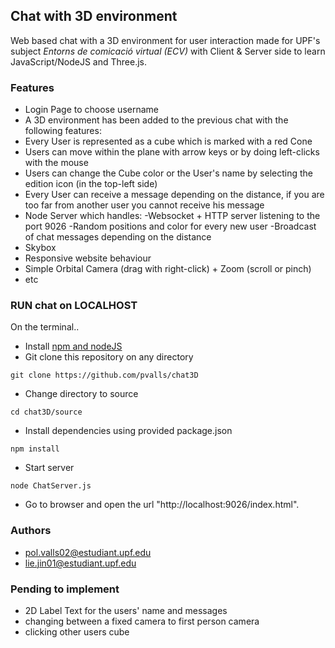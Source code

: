 
## Chat with 3D environment


Web based chat with a 3D environment for user interaction made for UPF's subject *Entorns de comicació virtual (ECV)* with Client & Server side to learn JavaScript/NodeJS and Three.js.

### Features

- Login Page to choose username
- A 3D environment has been added to the previous chat with the following features:
- Every User is represented as a cube which is marked with a red Cone
- Users can move within the plane with arrow keys or by doing left-clicks with the mouse
- Users can change the Cube color or the User's name by selecting the edition icon (in the top-left side)
- Every User can receive a message depending on the distance, if you are too far from another user you cannot receive his message
- Node Server which handles:
	-Websocket + HTTP server listening to the port 9026
	-Random positions and color for every new user
	-Broadcast of chat messages depending on the distance
- Skybox
- Responsive website behaviour
- Simple Orbital Camera (drag with right-click) + Zoom (scroll or pinch)
- etc
        
### RUN chat on LOCALHOST

On the terminal..

- Install [npm and nodeJS](https://www.npmjs.com)
- Git clone this repository on any directory

```git clone https://github.com/pvalls/chat3D ```

- Change directory to source

```cd chat3D/source```

- Install dependencies using provided package.json

```npm install```

- Start server

```node ChatServer.js```

- Go to browser and open the url "http://localhost:9026/index.html".


### Authors
- pol.valls02@estudiant.upf.edu
- lie.jin01@estudiant.upf.edu

### Pending to implement
- 2D Label Text for the users' name and messages
- changing between a fixed camera to first person camera
- clicking other users cube


